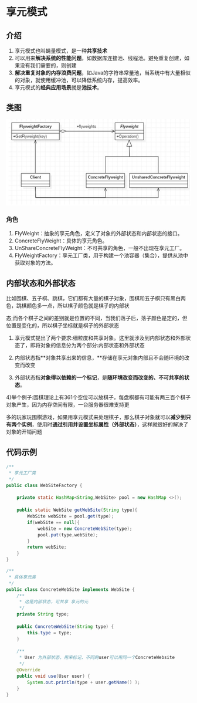 # 享元模式

## 介绍

1. 享元模式也叫蝇量模式，是一种**共享技术**
2. 可以用来**解决系统的性能问题**，如数据库连接池、线程池。避免重复创建，如果没有我们需要的，则创建
3. **解决重复对象的内存浪费问题**，如Java的字符串常量池，当系统中有大量相似的对象，就使用缓冲池，可以降低系统内存，提高效率。
4. 享元模式的**经典应用场景**就是**池技术**。



## 类图



![image-20201116165419534](imgs/享元模式/image-20201116165419534.png)

### 角色

1. FlyWeight：抽象的享元角色，定义了对象的外部状态和内部状态的接口。
2. ConcreteFlyWeight：具体的享元角色。
3. UnShareConcreteFlyWeight：不可共享的角色，一般不出现在享元工厂。
4. FlyWeightFactory：享元工厂类，用于构建一个池容器（集合），提供从池中获取对象的方法。



## 内部状态和外部状态

比如围棋、五子棋、跳棋，它们都有大量的棋子对象，围棋和五子棋只有黑白两色，跳棋颜色多一点，所以棋子颜色就是棋子的内部状

态;而各个棋子之间的差别就是位置的不同，当我们落子后，落子颜色是定的，但位置是变化的，所以棋子坐标就是棋子的外部状态

1) 享元模式提出了两个要求:细粒度和共享对象。这里就涉及到内部状态和外部状态了，即将对象的信息分为两个部分:内部状态和外部状态

2) 内部状态指**对象共享出来的信息，**存储在享元对象内部且不会随环境的改变而改变

3) 外部状态指**对象得以依赖的一个标记**，是**随环境改变而改变的、不可共享的状态**。

4)举个例子:围棋理论上有361个空位可以放棋子，每盘棋都有可能有两三百个棋子对象产生，因为内存空间有限，一台服务器很难支持更

多的玩家玩围棋游戏，如果用享元模式来处理棋子，那么棋子对象就可以**减少到只有两个实例**，使用时**通过引用并设置坐标属性（外部状态）**，这样就很好的解决了对象的开销问题



## 代码示例

```java
/**
 * 享元工厂类
 */
public class WebSiteFactory {

    private static HashMap<String,WebSite> pool = new HashMap <>();

    public static WebSite getWebSite(String type){
        WebSite webSite = pool.get(type);
        if(webSite == null){
            webSite = new ConcreteWebSite(type);
            pool.put(type,webSite);
        }
        return webSite;
    }
}
```



```java
/**
 * 具体享元类
 */
public class ConcreteWebSite implements WebSite {
    /**
     * 这是内部状态，可共享 享元的元
     */
    private String type;

    public ConcreteWebSite(String type) {
        this.type = type;
    }

    /**
     * User 为外部状态，用来标记，不同的user可以用同一个ConcreteWebsite
     */
    @Override
    public void use(User user) {
        System.out.println(type + user.getName() );
    }
}
```

